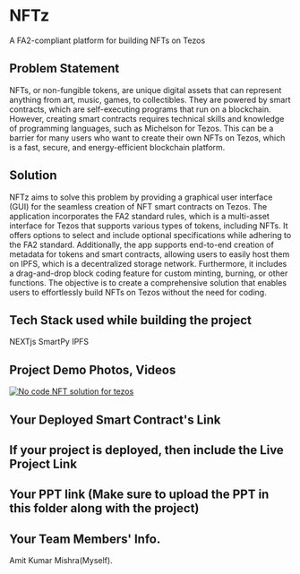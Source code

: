 
# NFTz

A FA2-compliant platform for building NFTs on Tezos

## Problem Statement

NFTs, or non-fungible tokens, are unique digital assets that can represent anything from art, music, games, to collectibles. They are powered by smart contracts, which are self-executing programs that run on a blockchain. However, creating smart contracts requires technical skills and knowledge of programming languages, such as Michelson for Tezos. This can be a barrier for many users who want to create their own NFTs on Tezos, which is a fast, secure, and energy-efficient blockchain platform.

## Solution

NFTz aims to solve this problem by providing a graphical user interface (GUI) for the seamless creation of NFT smart contracts on Tezos. The application incorporates the FA2 standard rules, which is a multi-asset interface for Tezos that supports various types of tokens, including NFTs. It offers options to select and include optional specifications while adhering to the FA2 standard. Additionally, the app supports end-to-end creation of metadata for tokens and smart contracts, allowing users to easily host them on IPFS, which is a decentralized storage network. Furthermore, it includes a drag-and-drop block coding feature for custom minting, burning, or other functions. The objective is to create a comprehensive solution that enables users to effortlessly build NFTs on Tezos without the need for coding.

## Tech Stack used while building the project

NEXTjs
SmartPy
IPFS
    
## Project Demo Photos, Videos
[![No code NFT solution for tezos](https://markdown-videos-api.jorgenkh.no/url?url=https%3A%2F%2Fyoutu.be%2FZ-5KkC_G4wU%3Fsi%3DEIhyLukUqULhVWYB)](https://youtu.be/Z-5KkC_G4wU?si=EIhyLukUqULhVWYB) 

## Your Deployed Smart Contract's Link
    
## If your project is deployed, then include the Live Project Link
    
## Your PPT link (Make sure to upload the PPT in this folder along with the project)

## Your Team Members' Info.
Amit Kumar Mishra(Myself).